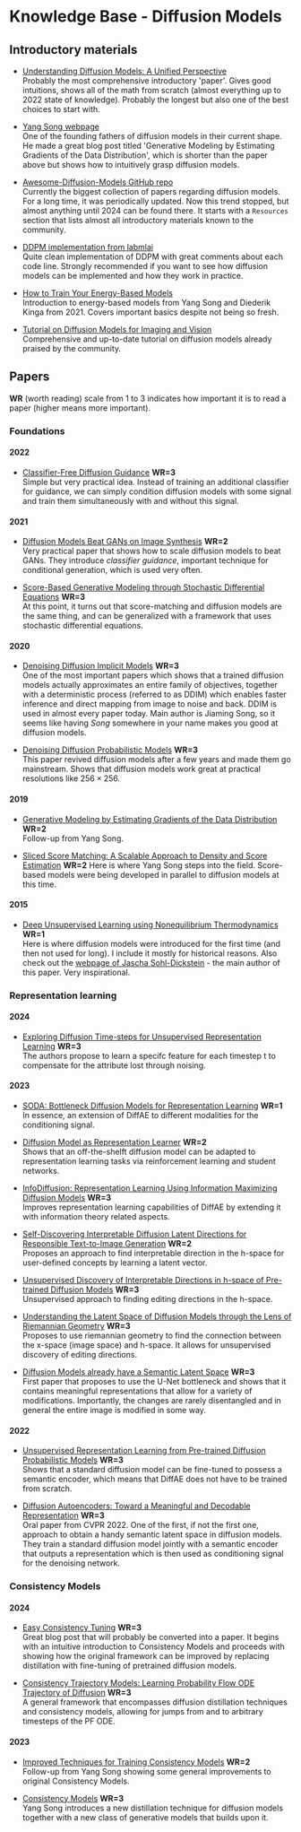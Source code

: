 # Knowledge Base - Diffusion Models

## Introductory materials

- [Understanding Diffusion Models: A Unified Perspective](https://arxiv.org/abs/2208.11970)  
Probably the most comprehensive introductory 'paper'. Gives good intuitions, shows all of the math from scratch (almost everything up to 2022 state of knowledge). Probably the longest but also one of the best choices to start with.

- [Yang Song webpage](https://arxiv.org/abs/2208.11970)  
One of the founding fathers of diffusion models in their current shape. He made a great blog post titled 'Generative Modeling by Estimating Gradients of the Data Distribution', which is shorter than the paper above but shows how to intuitively grasp diffusion models.

- [Awesome-Diffusion-Models GitHub repo](https://github.com/diff-usion/Awesome-Diffusion-Models)  
Currently the biggest collection of papers regarding diffusion models. For a long time, it was periodically updated. Now this trend stopped, but almost anything until 2024 can be found there. It starts with a ``Resources`` section that lists almost all introductory materials known to the community.

- [DDPM implementation from labmlai](https://github.com/labmlai/annotated_deep_learning_paper_implementations/tree/master/labml_nn/diffusion/ddpm)  
Quite clean implementation of DDPM with great comments about each code line. Strongly recommended if you want to see how diffusion models can be implemented and how they work in practice.

- [How to Train Your Energy-Based Models](https://arxiv.org/abs/2101.03288)  
Introduction to energy-based models from Yang Song and Diederik Kinga from 2021. Covers important basics despite not being so fresh.

- [Tutorial on Diffusion Models for Imaging and Vision](https://arxiv.org/abs/2403.18103)  
Comprehensive and up-to-date tutorial on diffusion models already praised by the community.

## Papers

**WR** (worth reading) scale from 1 to 3 indicates how important it is to read a paper (higher means more important).

### Foundations

#### 2022

- [Classifier-Free Diffusion Guidance](https://arxiv.org/abs/2207.12598) **WR=3**  
Simple but very practical idea. Instead of training an additional classifier for guidance, we can simply condition diffusion models with some signal and train them simultaneously with and without this signal.

#### 2021

- [Diffusion Models Beat GANs on Image Synthesis](https://arxiv.org/abs/2105.05233) **WR=2**  
Very practical paper that shows how to scale diffusion models to beat GANs. They introduce *classifier guidance*, important technique for conditional generation, which is used very often.

- [Score-Based Generative Modeling through Stochastic Differential Equations](https://arxiv.org/abs/2011.13456)  **WR=3**  
At this point, it turns out that score-matching and diffusion models are the same thing, and can be generalized with a framework that uses stochastic differential equations.

#### 2020

- [Denoising Diffusion Implicit Models](https://arxiv.org/abs/2010.02502)  **WR=3**  
One of the most important papers which shows that a trained diffusion models actually approximates an entire family of objectives, together with a deterministic process (referred to as DDIM) which enables faster inference and direct mapping from image to noise and back. DDIM is used in almost every paper today. Main author is Jiaming Song, so it seems like having *Song* somewhere in your name makes you good at diffusion models. 

- [Denoising Diffusion Probabilistic Models](https://arxiv.org/abs/2006.11239)  **WR=3**  
This paper revived diffusion models after a few years and made them go mainstream. Shows that diffusion models work great at practical resolutions like $256 \times 256$.

#### 2019

- [Generative Modeling by Estimating Gradients of the Data Distribution](https://arxiv.org/abs/1907.05600) **WR=2**  
Follow-up from Yang Song.

- [Sliced Score Matching: A Scalable Approach to Density and Score Estimation](https://arxiv.org/abs/1905.07088) **WR=2**
Here is where Yang Song steps into the field. Score-based models were being developed in parallel to diffusion models at this time.

#### 2015

- [Deep Unsupervised Learning using Nonequilibrium Thermodynamics](https://arxiv.org/abs/1503.03585)  **WR=1**  
Here is where diffusion models were introduced for the first time (and then not used for long). I include it mostly for historical reasons. Also check out the [webpage of Jascha Sohl-Dickstein](http://sohldickstein.com) - the main author of this paper. Very inspirational.

### Representation learning

#### 2024

- [Exploring Diffusion Time-steps for Unsupervised Representation Learning](https://arxiv.org/abs/2401.11430) **WR=3**    
The authors propose to learn a specifc feature for each timestep t to compensate for the attribute lost through noising.

#### 2023

- [SODA: Bottleneck Diffusion Models for Representation Learning](https://arxiv.org/abs/2311.17901) **WR=1**    
In essence, an extension of DiffAE to different modalities for the conditioning signal. 

- [Diffusion Model as Representation Learner](https://arxiv.org/abs/2308.10916) **WR=2**    
Shows that an off-the-shelft diffusion model can be adapted to representation learning tasks via reinforcement learning and student networks.

- [InfoDiffusion: Representation Learning Using Information Maximizing Diffusion Models](https://proceedings.mlr.press/v202/wang23ah.html) **WR=3**    
Improves representation learning capabilities of DiffAE by extending it with information theory related aspects.

- [Self-Discovering Interpretable Diffusion Latent Directions for Responsible Text-to-Image Generation](https://arxiv.org/abs/2311.17216) **WR=2**    
Proposes an approach to find interpretable direction in the h-space for user-defined concepts by learning a latent vector.

- [Unsupervised Discovery of Interpretable Directions in h-space of Pre-trained Diffusion Models](https://arxiv.org/abs/2310.09912) **WR=3**    
Unsupervised approach to finding editing directions in the h-space. 

- [Understanding the Latent Space of Diffusion Models through the Lens of Riemannian Geometry](https://arxiv.org/abs/2307.12868) **WR=3**   
Proposes to use riemannian geometry to find the connection between the x-space (image space) and h-space. It allows for unsupervised discovery of editing directions.

- [Diffusion Models already have a Semantic Latent Space](https://arxiv.org/abs/2210.10960) **WR=3**  
First paper that proposes to use the U-Net bottleneck and shows that it contains meaningful representations that allow for a variety of modifications. Importantly, the changes are rarely disentangled and in general the entire image is modified in some way.

#### 2022

- [Unsupervised Representation Learning from Pre-trained Diffusion Probabilistic Models](https://arxiv.org/abs/2212.12990) **WR=3**    
Shows that a standard diffusion model can be fine-tuned to possess a semantic encoder, which means that DiffAE does not have to be trained from scratch.

- [Diffusion Autoencoders: Toward a Meaningful and Decodable Representation](https://arxiv.org/abs/2111.15640) **WR=3**    
Oral paper from CVPR 2022. One of the first, if not the first one, approach to obtain a handy semantic latent space in diffusion models. They train a standard diffusion model jointly with a semantic encoder that outputs a representation which is then used as conditioning signal for the denoising network.

### Consistency Models

#### 2024

- [Easy Consistency Tuning](https://gsunshine.notion.site/Consistency-Models-Made-Easy-954205c0b4a24c009f78719f43b419cc) **WR=3**  
Great blog post that will probably be converted into a paper. It begins with an intuitive introduction to Consistency Models and proceeds with showing how the original framework can be improved by replacing distillation with fine-tuning of pretrained diffusion models.

- [Consistency Trajectory Models: Learning Probability Flow ODE Trajectory of Diffusion](https://arxiv.org/abs/2310.02279) **WR=3**    
A general framework that encompasses diffusion distillation techniques and consistency models, allowing for jumps from and to arbitrary timesteps of the PF ODE.

#### 2023

- [Improved Techniques for Training Consistency Models](https://arxiv.org/abs/2310.14189)  **WR=2**  
Follow-up from Yang Song showing some general improvements to original Consistency Models.

- [Consistency Models](https://arxiv.org/abs/2303.01469)  **WR=3**  
Yang Song introduces a new distillation technique for diffusion models together with a new class of generative models that builds upon it.